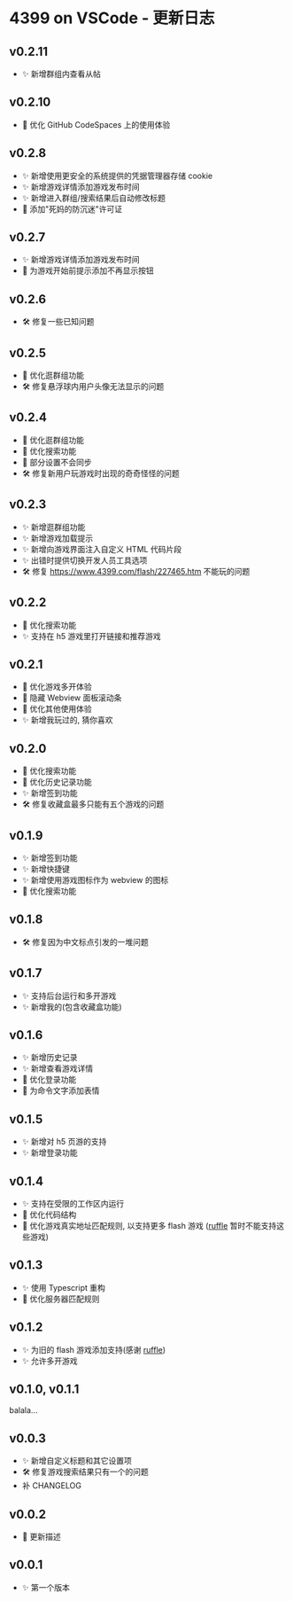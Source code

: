 # 4399 on VSCode - 更新日志

## v0.2.11

-   ✨ 新增群组内查看从帖

## v0.2.10

-   🚀 优化 GitHub CodeSpaces 上的使用体验

## v0.2.8

-   ✨ 新增使用更安全的系统提供的凭据管理器存储 cookie
-   ✨ 新增游戏详情添加游戏发布时间
-   ✨ 新增进入群组/搜索结果后自动修改标题
-   📃 添加"死妈的防沉迷"许可证

## v0.2.7

-   ✨ 新增游戏详情添加游戏发布时间
-   🚀 为游戏开始前提示添加不再显示按钮

## v0.2.6

-   🛠️ 修复一些已知问题

## v0.2.5

-   🚀 优化逛群组功能
-   🛠️ 修复悬浮球内用户头像无法显示的问题

## v0.2.4

-   🚀 优化逛群组功能
-   🚀 优化搜索功能
-   🚀 部分设置不会同步
-   🛠️ 修复新用户玩游戏时出现的奇奇怪怪的问题

## v0.2.3

-   ✨ 新增逛群组功能
-   ✨ 新增游戏加载提示
-   ✨ 新增向游戏界面注入自定义 HTML 代码片段
-   ✨ 出错时提供切换开发人员工具选项
-   🛠️ 修复 https://www.4399.com/flash/227465.htm 不能玩的问题

## v0.2.2

-   🚀 优化搜索功能
-   ✨ 支持在 h5 游戏里打开链接和推荐游戏

## v0.2.1

-   🚀 优化游戏多开体验
-   🚀 隐藏 Webview 面板滚动条
-   🚀 优化其他使用体验
-   ✨ 新增我玩过的, 猜你喜欢

## v0.2.0

-   🚀 优化搜索功能
-   🚀 优化历史记录功能
-   ✨ 新增签到功能
-   🛠️ 修复收藏盒最多只能有五个游戏的问题

## v0.1.9

-   ✨ 新增签到功能
-   ✨ 新增快捷键
-   ✨ 新增使用游戏图标作为 webview 的图标
-   🚀 优化搜索功能

## v0.1.8

-   🛠️ 修复因为中文标点引发的一堆问题

## v0.1.7

-   ✨ 支持后台运行和多开游戏
-   ✨ 新增我的(包含收藏盒功能)

## v0.1.6

-   ✨ 新增历史记录
-   ✨ 新增查看游戏详情
-   🚀 优化登录功能
-   🚀 为命令文字添加表情

## v0.1.5

-   ✨ 新增对 h5 页游的支持
-   ✨ 新增登录功能

## v0.1.4

-   ✨ 支持在受限的工作区内运行
-   🚀 优化代码结构
-   🚀 优化游戏真实地址匹配规则, 以支持更多 flash 游戏
    ([ruffle](https://github.com/ruffle-rs/ruffle) 暂时不能支持这些游戏)

## v0.1.3

-   ✨ 使用 Typescript 重构
-   🚀 优化服务器匹配规则

## v0.1.2

-   ✨ 为旧的 flash 游戏添加支持(感谢
    [ruffle](https://github.com/ruffle-rs/ruffle))
-   ✨ 允许多开游戏

## v0.1.0, v0.1.1

balala...

## v0.0.3

-   ✨ 新增自定义标题和其它设置项
-   🛠️ 修复游戏搜索结果只有一个的问题
-   补 CHANGELOG

## v0.0.2

-   🚀 更新描述

## v0.0.1

-   ✨ 第一个版本
